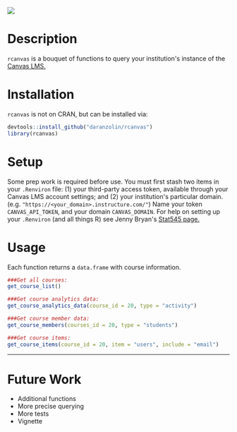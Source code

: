
<!-- README.md is generated from README.Rmd. Please edit that file -->
![](https://avatars3.githubusercontent.com/u/515326?v=3&s=400)

Description
===========

`rcanvas` is a bouquet of functions to query your institution's instance of the [Canvas LMS.](https://www.canvaslms.com)

Installation
============

`rcanvas` is not on CRAN, but can be installed via:

``` r
devtools::install_github("daranzolin/rcanvas")
library(rcanvas)
```

Setup
=====

Some prep work is required before use. You must first stash two items in your `.Renviron` file: (1) your third-party access token, available through your Canvas LMS account settings; and (2) your institution's particular domain. (e.g. `"https://<your_domain>.instructure.com/"`) Name your token `CANVAS_API_TOKEN`, and your domain `CANVAS_DOMAIN`. For help on setting up your `.Renviron` (and all things R) see Jenny Bryan's [Stat545 page.](http://stat545.com/bit003_api-key-env-var.html)

Usage
=====

Each function returns a `data.frame` with course information.

``` r
###Get all courses:
get_course_list()

###Get course analytics data:
get_course_analytics_data(course_id = 20, type = "activity")

###Get course member data:
get_course_members(courses_id = 20, type = "students")

###Get course items:
get_course_items(course_id = 20, item = "users", include = "email")
```

------------------------------------------------------------------------

Future Work
===========

-   Additional functions
-   More precise querying
-   More tests
-   Vignette
